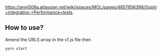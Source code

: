 https://anm508a.atlassian.net/wiki/spaces/MOL/pages/4857856398/Sophi+integration.+Performance+tests.

## How to use?

Amend the URLS array in the v1.js file then

```
yarn start
```
